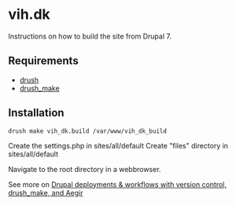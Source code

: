 vih.dk
==

Instructions on how to build the site from Drupal 7.

Requirements
--

* [drush](http://drupal.org/project/drush) 
* [drush_make](http://drupal.org/project/drush_make)

Installation
--

    drush make vih_dk.build /var/www/vih_dk_build
    
Create the settings.php in sites/all/default
Create "files" directory in sites/all/default

Navigate to the root directory in a webbrowser.
    
See more on [Drupal deployments & workflows with version control, drush_make, and Aegir](http://www.migueljacq.com/content/drupal-deployments-workflows-version-control-drushmake-and-aegir)